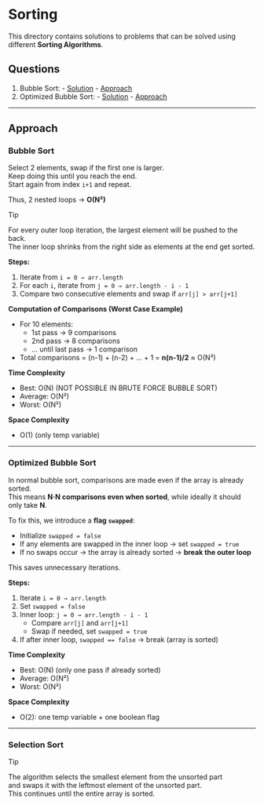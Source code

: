 # Sorting

This directory contains solutions to problems that can be solved using different **Sorting Algorithms**.

## Questions

1. Bubble Sort: - [Solution]() - [Approach](#bubble-sort)
2. Optimized Bubble Sort: - [Solution]() - [Approach](#optimized-bubble-sort)

---

## Approach

### Bubble Sort
Select 2 elements, swap if the first one is larger.  
Keep doing this until you reach the end.  
Start again from index `i+1` and repeat.  

Thus, 2 nested loops → **O(N²)**  

> [!TIP]
> For every outer loop iteration, the largest element will be pushed to the back.  
> The inner loop shrinks from the right side as elements at the end get sorted.  

**Steps:**
1. Iterate from `i = 0 → arr.length`
2. For each `i`, iterate from `j = 0 → arr.length - i - 1`
3. Compare two consecutive elements and swap if `arr[j] > arr[j+1]`

**Computation of Comparisons (Worst Case Example)**  
- For 10 elements:  
  - 1st pass → 9 comparisons  
  - 2nd pass → 8 comparisons  
  - … until last pass → 1 comparison  
- Total comparisons = (n-1) + (n-2) + ... + 1 = **n(n-1)/2** ≈ O(N²)

**Time Complexity**
- Best: O(N) (NOT POSSIBLE IN BRUTE FORCE BUBBLE SORT)  
- Average: O(N²)  
- Worst: O(N²)  

**Space Complexity**  
- O(1) (only temp variable)



---

### Optimized Bubble Sort
In normal bubble sort, comparisons are made even if the array is already sorted.  
This means **N·N comparisons even when sorted**, while ideally it should only take **N**.

To fix this, we introduce a **flag `swapped`**:
- Initialize `swapped = false`
- If any elements are swapped in the inner loop → set `swapped = true`
- If no swaps occur → the array is already sorted → **break the outer loop**

This saves unnecessary iterations.

**Steps:**
1. Iterate `i = 0 → arr.length`
2. Set `swapped = false`
3. Inner loop: `j = 0 → arr.length - i - 1`
   - Compare `arr[j]` and `arr[j+1]`
   - Swap if needed, set `swapped = true`
4. If after inner loop, `swapped == false` → break (array is sorted)

**Time Complexity**
- Best: O(N) (only one pass if already sorted)  
- Average: O(N²)  
- Worst: O(N²)  

**Space Complexity**  
- O(2): one temp variable + one boolean flag

---

### Selection Sort
> [!TIP] 
> The algorithm selects the smallest element from the unsorted part  
> and swaps it with the leftmost element of the unsorted part.  
> This continues until the entire array is sorted.
